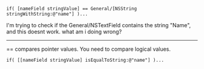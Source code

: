 

    if( [nameField stringValue] == General/[NSString stringWithString:@"name"] )...

I'm trying to check if the General/NSTextField contains the string "Name", and this doesnt work.  what am i doing wrong?

----

== compares pointer values.  You need to compare logical values.

    if( [[nameField stringValue] isEqualToString:@"name"] )...